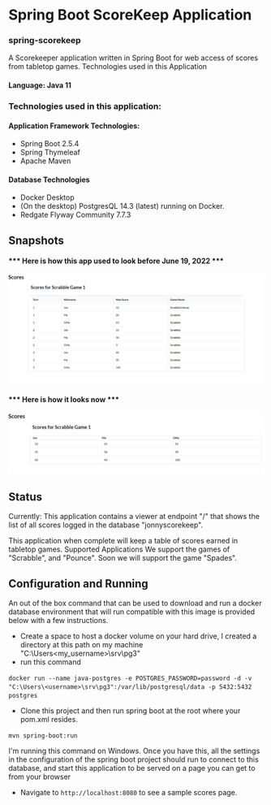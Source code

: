 # Spring Boot ScoreKeep Application
### spring-scorekeep

A Scorekeeper application written in Spring Boot for web access of scores from tabletop games. 
Technologies used in this Application

#### Language: Java 11

### Technologies used in this application: 

#### Application Framework Technologies: 
- Spring Boot 2.5.4
- Spring Thymeleaf 
- Apache Maven 

#### Database Technologies
- Docker Desktop 
- (On the desktop) PostgresQL 14.3 (latest) running on Docker. 
- Redgate Flyway Community 7.7.3

## Snapshots

#### *** Here is how this app used to look before June 19, 2022 ***

![New Look](/images/CurrentLook.png)

#### *** Here is how it looks now ***

![New Look](/images/CurrentLook2.png)

## Status
Currently: 
This application contains a viewer at endpoint "/" that shows the list of all scores logged in the database "jonnyscorekeep". 

This application when complete will keep a table of scores earned in tabletop games. 
Supported Applications
We support the games of "Scrabble", and "Pounce". Soon we will support the game "Spades". 

## Configuration and Running 

An out of the box command that can be used to download and run a docker database environment that will run compatible with this image is provided below with a few instructions.

- Create a space to host a docker volume on your hard drive, I created a directory at this path on my machine "C:\Users\<my_username>\srv\pg3"
- run this command

```docker run --name java-postgres -e POSTGRES_PASSWORD=password -d -v "C:\Users\<username>\srv\pg3":/var/lib/postgresql/data -p 5432:5432 postgres```

- Clone this project and then run spring boot at the root where your pom.xml resides. 

```mvn spring-boot:run``` 

I'm running this command on Windows. Once you have this, all the settings in the configuration of the spring boot project should run to connect to this database, and start this application to be served on a page you can get to from your browser

- Navigate to ```http://localhost:8080``` to see a sample scores page.
